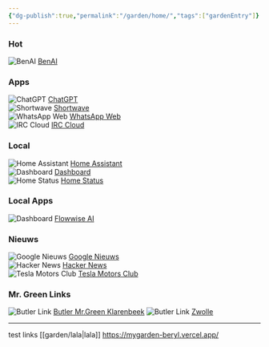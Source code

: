 ```yaml
---
{"dg-publish":true,"permalink":"/garden/home/","tags":["gardenEntry"]}
---
```


### Hot
![BenAI](https://www.google.com/s2/favicons?domain=https://bens-ai.circle.so) [BenAI](https://bens-ai.circle.so/c/discussion/)  
### Apps
![ChatGPT](https://www.google.com/s2/favicons?domain=chatgpt.com) [ChatGPT](https://chatgpt.com)  
![Shortwave](https://www.google.com/s2/favicons?domain=app.shortwave.com) [Shortwave](https://app.shortwave.com/)  
![WhatsApp Web](https://www.google.com/s2/favicons?domain=web.whatsapp.com) [WhatsApp Web](https://web.whatsapp.com/)  
![IRC Cloud](https://www.google.com/s2/favicons?domain=irccloud.com) [IRC Cloud](https://www.irccloud.com/)  
### Local
![Home Assistant](https://www.google.com/s2/favicons?domain=www.home-assistant.io/) [Home Assistant](http://homeassistant.local:3001/status/alles)  
![Dashboard](https://www.google.com/s2/favicons?domain=https://homer-demo.netlify.app/) [Dashboard](http://192.168.178.188:3000/board)  
![Home Status](https://www.google.com/s2/favicons?domain=genericfavicon.com) [Home Status](http://homeassistant.local:3001/status/alles)  
### Local Apps
![Dashboard](https://www.google.com/s2/favicons?domain=https://flowiseai.com/) [Flowwise AI](http://192.168.178.147:3000/chatflows)  
### Nieuws
![Google Nieuws](https://www.google.com/s2/favicons?domain=news.google.com) [Google Nieuws](https://news.google.com/foryou?hl=nl&gl=NL&ceid=NL:nl)  
![Hacker News](https://www.google.com/s2/favicons?domain=news.ycombinator.com) [Hacker News](https://news.ycombinator.com/)  
![Tesla Motors Club](https://www.google.com/s2/favicons?domain=teslamotorsclub.com) [Tesla Motors Club](https://teslamotorsclub.com/tmc/)  
### Mr. Green Links
![Butler Link](https://www.google.com/s2/favicons?domain=butl.nl) [Butler Mr.Green Klarenbeek](https://butl.nl/d5zZ9)  ![Butler Link](https://www.google.com/s2/favicons?domain=butl.nl) [Zwolle](https://butl.nl/L1KRN)  

---

test links
[[garden/lala\|lala]]
https://mygarden-beryl.vercel.app/

